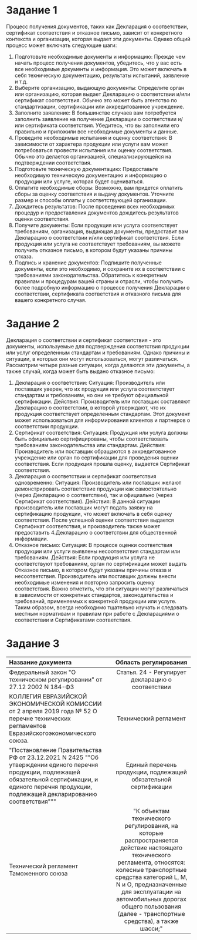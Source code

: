 # Задание 1
Процесс получения документов, таких как Декларация о соответствии, сертификат соответствия и отказное письмо, зависит от конкретного контекста и организации, которая выдает эти документы. Однако общий процесс может включать следующие шаги:
1.	Подготовьте необходимые документы и информацию: Прежде чем начать процесс получения документов, убедитесь, что у вас есть все необходимые документы и информация. Это может включать в себя техническую документацию, результаты испытаний, заявление и т.д.
2.	Выберите организацию, выдающую документы: Определите орган или организацию, которая выдает Декларацию о соответствии и/или сертификат соответствия. Обычно это может быть агентство по стандартизации, сертификации или аккредитованное учреждение.
3.	Заполните заявление: В большинстве случаев вам потребуется заполнить заявление на получение Декларации о соответствии и/или сертификата соответствия. Убедитесь, что вы заполнили его правильно и приложили все необходимые документы и данные.
4.	Проведите необходимые испытания и оценку соответствия: В зависимости от характера продукции или услуги вам может потребоваться провести испытания или оценку соответствия. Обычно это делается организацией, специализирующейся на подтверждении соответствия.
5.	Подготовьте техническую документацию: Предоставьте необходимую техническую документацию и информацию о продукции или услуге, которая будет оцениваться.
6.	Оплатите необходимые сборы: Возможно, вам придется оплатить сборы за оценку соответствия и выдачу документов. Уточните размер и способы оплаты у соответствующей организации.
7.	Дождитесь результатов: После проведения всех необходимых процедур и предоставления документов дождитесь результатов оценки соответствия.
8.	Получите документы: Если продукция или услуга соответствует требованиям, организация, выдающая документы, предоставит вам Декларацию о соответствии и/или сертификат соответствия. Если продукция или услуга не соответствует требованиям, вы можете получить отказное письмо, в котором будут указаны причины отказа.
9.	Подпись и хранение документов: Подпишите полученные документы, если это необходимо, и сохраните их в соответствии с требованиями законодательства.
Обратитесь к конкретным правилам и процедурам вашей страны и отрасли, чтобы получить более подробную информацию о процессе получения Декларации о соответствии, сертификата соответствия и отказного письма для вашего конкретного случая.
# Задание 2
Декларация о соответствии и сертификат соответствия - это документы, используемые для подтверждения соответствия продукции или услуг определенным стандартам и требованиям. Однако причины и ситуации, в которых они могут использоваться, могут различаться. Рассмотрим четыре разные ситуации, когда делаются эти документы, а также случай, когда может быть выдано отказное письмо:
1. Декларация о соответствии:
Ситуация: Производитель или поставщик уверен, что их продукция или услуга соответствует стандартам и требованиям, но они не требуют официальной сертификации.
Действия: Производитель или поставщик составляют Декларацию о соответствии, в которой утверждают, что их продукция соответствует определенным стандартам. Этот документ может использоваться для информирования клиентов и партнеров о соответствии продукции.
2. Сертификат соответствия:
Ситуация: Продукция или услуга должны быть официально сертифицированы, чтобы соответствовать требованиям законодательства или стандартам.
Действия: Производитель или поставщик обращаются в аккредитованное учреждение или орган по сертификации для проведения оценки соответствия. Если продукция прошла оценку, выдается Сертификат соответствия.
3. Декларация о соответствии и сертификат соответствия одновременно:
Ситуация: Производитель или поставщик желают демонстрировать соответствие продукции как самостоятельно (через Декларацию о соответствии), так и официально (через Сертификат соответствия).
Действия: В данной ситуации производитель или поставщик могут подать заявку на сертификацию продукции, что может включать в себя оценку соответствия. После успешной оценки соответствия выдается Сертификат соответствия, и производитель также может предоставить 4.Декларацию о соответствии для общественной информации.
4. Отказное письмо:
Ситуация: В процессе оценки соответствия продукции или услуги выявлены несоответствия стандартам или требованиям.
Действия: Если продукция или услуга не соответствуют требованиям, орган по сертификации может выдать Отказное письмо, в котором будут указаны причины отказа и несоответствия. Производитель или поставщик должны внести необходимые изменения и повторно запросить оценку соответствия.
Важно отметить, что эти ситуации могут различаться в зависимости от конкретных стандартов, законодательства и требований, применяемых к конкретной продукции или услуге. Таким образом, всегда необходимо тщательно изучать и следовать местным нормативам и правилам при работе с Декларациями о соответствии и Сертификатами соответствия.
# Задание 3
Название документа   | Область регулирования
:----   |:----------:
Федеральный закон "О техническом регулировании" от 27.12 2002 N 184-ФЗ|   Статья. 24 - Регулирует декларацию о соответствии          
КОЛЛЕГИЯ ЕВРАЗИЙСКОЙ ЭКОНОМИЧЕСКОЙ КОМИССИИ от 2 апреля 2019 года № 52 О перечне технических регламентов Евразийскогоэкономического союза.|Технический регламент   
"Постановление Правительства РФ от 23.12.2021 N 2425 ""Об утверждении единого перечня продукции, подлежащей обязательной сертификации, и единого перечня продукции, подлежащей декларированию соответствия""" |Единый перечень продукции, подлежащей обязательной сертификации
Технический регламент Таможенного союза | "К объектам технического регулирования, на которые распространяется действие настоящего технического регламента, относятся: колесные транспортные средства категорий L, M, N и O, предназначенные для эксплуатации на автомобильных дорогах общего пользования (далее - транспортные средства), а также шасси;"




       